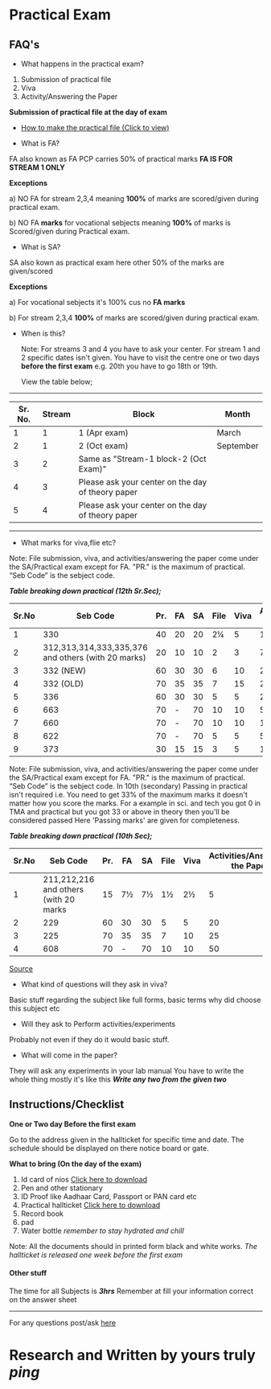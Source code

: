 # Practical Exam

## FAQ's

- What happens in the practical exam?

1. Submission of practical file
2. Viva
3. Activity/Answering the Paper

**Submission of practical file at the day of exam**

- [How to make the practical file (Click to view)](https://nios-students.pages.dev/wiki/howto-rec-book)

- What is FA?

FA also known as FA PCP carries 50% of practical marks **FA IS FOR STREAM 1 ONLY**

**Exceptions**

a) NO FA for stream 2,3,4 meaning **100%** of marks are scored/given during practical exam.

b) NO FA **marks** for vocational sebjects meaning **100%** of marks is Scored/given during Practical exam.

- What is SA?
  
SA also kown as practical exam here other 50% of the marks are given/scored

**Exceptions**

a) For vocational sebjects it's 100% cus no **FA marks**

b) For stream 2,3,4 **100%** of marks are scored/given during practical exam.

- When is this?
  
  Note: For streams 3 and 4 you have to ask your center. For stream 1 and 2 specific dates isn't given. You have to visit the centre one or two days **before the first exam** e.g. 20th you have to go 18th or 19th.

  View the table below;

---

| Sr. No. | Stream | Block                                             | Month     |
| ------- | ------ | ------------------------------------------------- | --------- |
| 1       | 1      | 1 (Apr exam)                                      | March     |
| 2       | 1      | 2 (Oct exam)                                      | September |
| 3       | 2      | Same as "Stream-1 block-2 (Oct Exam)"             |           |
| 4       | 3      | Please ask your center on the day of theory paper |           |
| 5       | 4      | Please ask your center on the day of theory paper |           |

---

- What marks for viva,flie etc?

Note: File submission, viva, and activities/answering the paper come under the SA/Practical exam except for FA. "PR." is the maximum of practical. “Seb Code” is the sebject code.

***Table breaking down practical (12th Sr.Sec);***

| Sr.No | Seb Code                                           | Pr. | FA | SA | File | Viva | Activities/Answering the Paper | Passing Marks |
| ----- | -------------------------------------------------- | --- | -- | -- | ---- | ---- | ------------------------------ | ------------- |
| 1     | 330                                                | 40  | 20 | 20 | 2¼  | 5    | 15                             | 13            |
| 2     | 312,313,314,333,335,376 and others (with 20 marks) | 20  | 10 | 10 | 2    | 3    | 7                              | 7             |
| 3     | 332 (NEW)                                          | 60  | 30 | 30 | 6    | 10   | 20                             | 19            |
| 4     | 332 (OLD)                                          | 70  | 35 | 35 | 7    | 15   | 20                             | 23            |
| 5     | 336                                                | 60  | 30 | 30 | 5    | 5    | 25                             | 19            |
| 6     | 663                                                | 70  | -  | 70 | 10   | 10   | 50                             | 23            |
| 7     | 660                                                | 70  | -  | 70 | 10   | 10   | 10                             | 23            |
| 8     | 622                                                | 70  | -  | 70 | 5    | 5    | 5                              | 23            |
| 9     | 373                                                | 30  | 15 | 15 | 3    | 5    | 10                             | 9             |

Note:  File submission, viva, and activities/answering the paper come under the SA/Practical exam except for FA. "PR." is the maximum of practical. “Seb Code” is the sebject code. In 10th  (secondary) Passing in practical isn't required i.e. You need to get 33% of the maximum marks it
doesn't matter how you score the marks. For a example in sci. and tech you got 0 in TMA and practical but you got 33 or above in theory then you'll be considered passed Here 'Passing marks' are given for completeness.

***Table breaking down practical (10th Sec);***

| Sr.No | Seb Code               | Pr. | FA  | SA  | File | Viva | Activities/Answering the Paper | Passing Marks |
| ----- | ---------------------- | --- | --- | --- | ---- | ---- | ------------------------------ | ------------- |
| 1     | 211,212,216 and others (with 20 marks| 15  | 7½ | 7½ | 1½  | 2½  | 5                              | 4             |
| 2     | 229                    | 60  | 30  | 30  | 5    | 5    | 20                             | 19            |
| 3     | 225                    | 70  | 35  | 35  | 7    | 10   | 25                             | 23            |
| 4     | 608                    | 70  | -   | 70  | 10   | 10   | 50                             | 23            |

[Source](https://nios.ac.in/media/documents/notification/yr2024/Exam/PG_2024.pdf)

- What kind of questions will they ask in viva?

Basic stuff regarding the subject like full forms, basic terms why did choose this subject etc

- Will they ask to Perform activities/experiments

Probably not even if they do it would basic stuff.

- What will come in the paper?

They will ask any experiments in your lab manual
You have to write the whole thing mostly it's like this ***Write any two from the given two***

## Instructions/Checklist

**One or Two day Before the first exam**

Go to the address given in the hallticket for specific time and date. The schedule should be displayed on there notice board or gate.

**What to bring (On the day of the exam)**

1. Id card of nios [Click here to download](https://sdmis.nios.ac.in/registration/id-card) 
2. Pen and other stationary
3. ID Proof like Aadhaar Card, Passport or PAN card etc
4. Practical hallticket [Click here to download](https://sdmis.nios.ac.in/search/hall-ticket)
5. Record book
6. pad
7. Water bottle *remember to stay hydrated and chill*

Note: All the documents should in printed form black and white works. *The hallticket is released one week before the first exam*

#### Other stuff
The time for all Subjects is ***3hrs***
Remember at fill your information correct on the answer sheet

----
For any questions post/ask [here](https://www.reddit.com/r/NIOS_Students/submit)

# Research and Written by yours  truly *ping*

